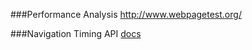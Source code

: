 ###Performance Analysis
http://www.webpagetest.org/

###Navigation Timing API
[docs](https://developer.mozilla.org/en/docs/Web/API/Navigation_timing_API)
